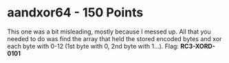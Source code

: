 aandxor64 - 150 Points
======================
This one was a bit misleading, mostly because I messed up. All that you needed to do was find the array that held the stored encoded bytes and xor each byte with 0-12 (1st byte with 0, 2nd byte with 1...).
Flag: **RC3-XORD-0101**
